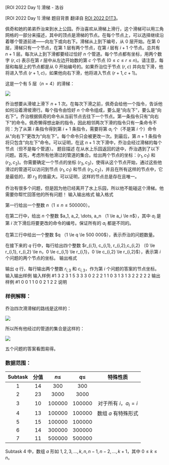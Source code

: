 



[ROI 2022 Day 1] 滑梯 - 洛谷














[ROI 2022 Day 1] 滑梯
题目背景
翻译自 [ROI 2022 D1T3](https://neerc.ifmo.ru/school/archive/2021-2022/ru-olymp-roi-2022-day1.pdf)。

佩奇和她的弟弟乔治来到水上公园。乔治喜欢从滑梯上滑行，这个滑梯可以用三角网格的一部分来描述，其中的顶点是滑梯的节点。在每个节点上，可以选择继续沿着哪个管道前进——向左下或向右下。滑梯从上到下编号，从 $0$ 层开始。在第 $0$ 层，滑梯只有一个节点，在第 $1$ 层有两个节点，在第 $i$ 层有 $i + 1$ 个节点。总共有 $n + 1$ 层。每次从上到下滑都要经过恰好 $n$ 个管道。每个节点都有坐标，用两个数字 $(r, c)$ 表示在第 $r$ 层中从左边开始数的第 $c$ 个节点 ($0 \le c \le r \le n$)。请注意，每层和每层上的节点都是从 $0$ 开始编号的。如果乔治位于节点 $(r, c)$ 并向左下滑，他将进入节点 $(r + 1, c)$，如果他向右下滑，他将进入节点 $(r + 1, c + 1)$。

这是一个有 $5$ 层（$n=4$）的滑梯：

![](https://cdn.luogu.com.cn/upload/image_hosting/8lsit5mv.png)

乔治想要从滑坡上滑下 $n + 1$ 次。在每次下滑之前，佩奇会给他一个指令，告诉他如何沿着滑坡滑行。每个指令由恰好 $n$ 个命令组成，要么是“向左下”，要么是“向右下”。乔治根据佩奇的命令从当前节点去往下一个节点。第一条指令只有“向右下”的命令。佩奇懒得想出新的指令，因此相邻两次下滑的指令只有一条命令不同：为了从第 $i$ 条指令得到第 $i + 1$ 条指令，需要将第 $a_i$ 个（不是第 $i$ 个）命令从“向右下”更改为“向左下”。每个命令只会被更改一次。到最后，第 $n+1$ 条指令将只包含“向左下”命令。可以证明，在这 $n+1$ 次下滑中，乔治会经过滑梯的每个节点（但不是每个管道）。
题目描述
在从水上乐园返回的途中，乔治遇到了以下问题。首先，考虑所有他滑过的管道的集合。给出两个节点的坐标：$(r_1, c_1)$ 和 $(r_2, c_2)$。你需要确定一个节点的坐标 $(r_3, c_3)$，使得从这个节点开始，通过这些他滑过的管道可以访问到节点 $(r_1, c_1)$ 和节点 $(r_2, c_2)$，并且在所有这样的节点中，它是最低的，即 $r_3$ 的值最大。可以证明，这样的节点总是存在且唯一。

乔治有很多个问题，但是因为他已经离开了水上乐园，所以他不能碰这个滑梯。他需要你帮忙回答他的所有问题！
输入输出格式
输入格式

第一行给出一个整数 $n$（$1 \le n \le 500 000$）。

在第二行中，给出 $n$ 个整数 $a_1, a_2, \dots, a_n $（$1 \le a_i \le n$），其中 $a_i$ 是第 $i$ 次下滑后将要更改的命令的编号。保证所有的 $a_i$ 都是不同的。

在第三行中给出一个整数 $q $（$1 \le q \le 500 000$），表示乔治的问题数量。

在接下来的 $q$ 行中，每行给出四个整数 $r_{i,1}, c_{i,1}, r_{i,2},c_{i,2} $（$0 \le r_{i,1}, r_{i,2} \le n$，$0 \le c_{i,1} \le r_{i,1}$，$0 \le c_{i,2} \le r_{i,2}$），表示第 $i$ 个问题的两个节点的坐标。
输出格式

输出 $q$ 行，每行输出两个整数 $r_{i,3}$ 和 $c_{i,3}$，作为第 $i$ 个问题的答案的节点坐标。
输入输出样例
输入样例 #1
3
2 3 1
5
3 3 3 0
2 2 2 1
1 0 3 1
3 1 3 2
2 2 2 2
输出样例 #1
0 0
1 1
0 0
2 1
2 2
说明
### 样例解释：

乔治四次滑滑梯的路线是这样的：

![](https://cdn.luogu.com.cn/upload/image_hosting/pkmgi1s8.png)

所以所有他经过的管道的集合是这样的：

![](https://cdn.luogu.com.cn/upload/image_hosting/5yo3n0mt.png)

五个问题的答案看图易得。

### 数据范围：

| Subtask | 分值 | $n\le$ | $q\le$ | 特殊性质 |
| :----------: | :----------: | :----------: | :----------: | :----------: |
| $1$ | $14$ | $300$ | $300$ |  |
| $2$ | $23$ | $3000$ | $3000$ |  |
| $3$ | $10$ | $100000$ | $100000$ | 对于所有 $i$，$a_i=i$ |
| $4$ | $13$ | $100000$ | $100000$ | 数组 $a$ 有特殊形式 |
| $5$ | $15$ | $100000$ | $100000$ |  |
| $6$ | $14$ | $300000$ | $300000$ |  |
| $7$ | $11$ | $500000$ | $500000$ |  |

Subtask 4 中，数组 $a$ 形如 $1,2,3,\dots,k,n,n-1,n-2,\dots,k+1$，其中 $0\le k\le n$。






